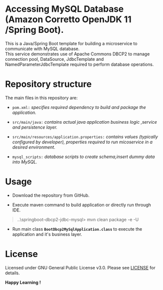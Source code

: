 # Accessing MySQL Database (Amazon Corretto OpenJDK 11 /Spring Boot).

This is a Java/Spring Boot template for building a microservice to communicate with MySQL database.  
This service demonstrates use of Apache Commons DBCP2 to manage connection pool, DataSource, JdbcTemplate and NamedParameterJdbcTemplate required to perform database operations.

# Repository structure

The main files in this repository are:

- `pom.xml:` *specifies required dependency to build and package the application.*

- `src/main/java:` *contains actual java application business logic ,service and persistence layer.*

- `src/main/resources/application.properties:` *contains values (typically configured by developer), properties required to run micoservice in a desired environment.*

- `mysql_scripts:` *database scripts to create schema,insert dummy data into MySQL.*

# Usage

* Download the repository from GitHub.

* Execute maven command to build application or directly run through IDE.

> ..\springboot-dbcp2-jdbc-mysql> mvn clean package -e -U

* Run main class <B> `BootDbcp2MySqlApplication.class` </B> to execute the application and it's business layer.

# License

Licensed under GNU General Public License v3.0. Please see [LICENSE](LICENSE) for details.

**Happy Learning !**
